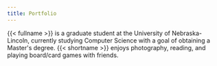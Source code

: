 ```yaml
---
title: Portfolio
---
```

{{< fullname >}} is a graduate student at the University of Nebraska-Lincoln, currently studying Computer Science with a
goal of obtaining a Master's degree. {{< shortname >}} enjoys photography, reading, and playing board/card games with
friends.
